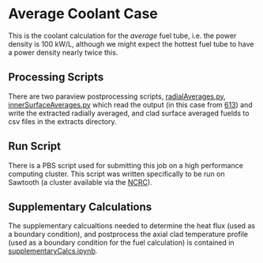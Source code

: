 # Average Coolant Case
This is the coolant calculation for the _average_ fuel tube, i.e. the power density is 100 kW/L, although we might expect the hottest fuel tube to have a power density nearly twice this.

## Processing Scripts
There are two paraview postprocessing scripts, [radialAverages.py](radialAverages.py), [innerSurfaceAverages.py](innerSurfaceAverages.py) which read the output (in this case from [613](613)) and write the extracted radially averaged, and clad surface averaged fuelds to csv files in the extracts directory.

## Run Script
There is a PBS script used for submitting this job on a high performance computing cluster. This script was written specifically to be run on Sawtooth (a cluster available via the [NCRC](https://inl.gov/ncrc/)).

## Supplementary Calculations
The supplementary calcualtions needed to determine the heat flux (used as a boundary condition), and postprocess the axial clad temperature profile (used as a boundary condition for the fuel calculation) is contained in [supplementaryCalcs.ipynb](supplementaryCalcs.ipynb).